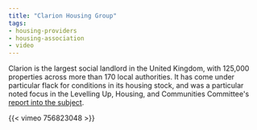 ```yaml
---
title: "Clarion Housing Group"
tags:
- housing-providers
- housing-association
- video
---
```


Clarion is the largest social landlord in the United Kingdom, with 125,000 properties across more than 170 local authorities. It has come under particular flack for conditions in its housing stock, and was a particular noted focus in the Levelling Up, Housing, and Communities Committee's [report into the subject](evidence/regulation-of-social-housing).

{{< vimeo 756823048 >}}
